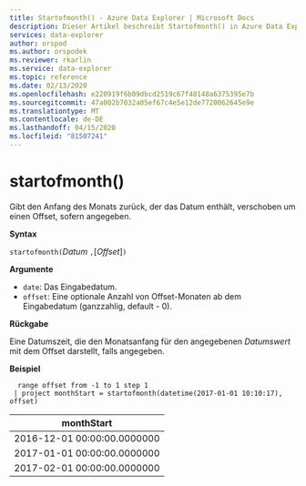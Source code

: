 ```yaml
---
title: Startofmonth() - Azure Data Explorer | Microsoft Docs
description: Dieser Artikel beschreibt Startofmonth() in Azure Data Explorer.
services: data-explorer
author: orspod
ms.author: orspodek
ms.reviewer: rkarlin
ms.service: data-explorer
ms.topic: reference
ms.date: 02/13/2020
ms.openlocfilehash: e220919f6b09dbcd2519c67f48148a6375395e7b
ms.sourcegitcommit: 47a002b7032a05ef67c4e5e12de7720062645e9e
ms.translationtype: MT
ms.contentlocale: de-DE
ms.lasthandoff: 04/15/2020
ms.locfileid: "81507241"
---
```

# <a name="startofmonth"></a>startofmonth()

Gibt den Anfang des Monats zurück, der das Datum enthält, verschoben um einen Offset, sofern angegeben.

**Syntax**

`startofmonth(`*Datum* `,`[*Offset*]`)`

**Argumente**

* `date`: Das Eingabedatum.
* `offset`: Eine optionale Anzahl von Offset-Monaten ab dem Eingabedatum (ganzzahlig, default - 0).

**Rückgabe**

Eine Datumszeit, die den Monatsanfang für den angegebenen *Datumswert* mit dem Offset darstellt, falls angegeben.

**Beispiel**

```kusto
  range offset from -1 to 1 step 1
 | project monthStart = startofmonth(datetime(2017-01-01 10:10:17), offset) 
```

|monthStart|
|---|
|2016-12-01 00:00:00.0000000|
|2017-01-01 00:00:00.0000000|
|2017-02-01 00:00:00.0000000|